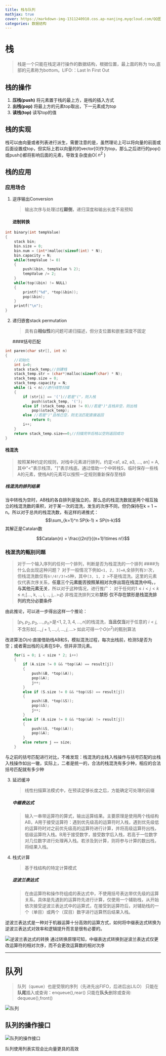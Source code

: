 ```yaml
---
title: 栈与队列
mathjax: true
cover: https://markdown-img-1311240910.cos.ap-nanjing.myqcloud.com/QQ图片20220105151908.png
categories: 数据结构
---
```


# 栈

> 栈是一个只能在栈定进行操作的数据结构，根据位置，最上面的称为 top,底部的元素称为bottom。LIFO:：Last In First Out 
## 栈的操作
1. **压栈(push)**
将元素置于栈的最上方，是栈的插入方式
2. **出栈(pop)**
将最上方的元素top取出，下一元素成为top
3. **读栈(top)**
读写top的值

## 栈的实现
栈可以由向量或者列表进行派生，需要注意的是，虽然理论上可以将向量的前面或后面设置成top，但实际上若以向量的的vector[0]作为top，那么之后进行的pop()或push()都将影响后面的元素，导致复杂度由O( $n^2$ )

## 栈的应用
### 应用场合
1. 逆序输出Conversion
    > 输出次序与处理过程**颠倒**，递归深度和输出长度不易预知

    #### 进制转换
``` C
int binary(int tempValue)
{
    stack bin;
    bin.size = 0;
    bin.num = (int*)malloc(sizeof(int) * N);
    bin.capacity = N;
    while(tempValue != 0)
    {   
        push(&bin, tempValue % 2);
        tempValue /= 2;
    }
    while(top(&bin) != NULL)
    {
        printf("%d", *top(&bin));
        pop(&bin);
    }
    printf("\n");
}
```

2. 递归嵌套stack permutation
    > 具有自**相似性**的问题可递归描述，但分支位置和嵌套深度不固定

    ####括号匹配
```C
int paren(char str[], int n)
{   
    //初始化
    int i=0;
    stack stack_temp;//创建栈
    stack_temp.str = (char*)malloc(sizeof(char) * N);
    stack_temp.size = 0;
    stack_temp.capacity = N;
    while (i < n)//进行线性扫描
    {
        if (str[i] == '(')//若是"("，则入栈
            push(&stack_temp, '(');
        else if (stack_temp.size != 0)//若是")"且栈非空，则出栈
            pop(&stack_temp);
        else //若是")"且栈已空，则无法匹配直接返回
            return 0;
        i++;
    }
    return stack_temp.size==0;//扫描完毕后栈以空则返回成功
}
```

#### 栈混洗
> 按照某种约定的规则，对栈中元素进行排列，约定<a1, a2, a3, ..., an] = A,其中"<"表示栈顶，"]"表示栈底。通过借助一个中转栈S，临时保存一些栈A的元素，使栈A的元素可以按照一定规则重新保存至栈B
##### 栈混洗的排列结果
当中转栈为空时，AB栈的各自排列是独立的，那么总的栈混洗数就是两个相互独立的栈混洗数的乘积，对于某一次的混洗，发生的次序不同，但仍保持在k = 1 ~ n。所以对于总共的栈混洗数，有这样的递推式：
$$\sum_{k=1}^n SP(k-1) × SP(n-k)$$
其解正是Catalan数

$$Catalan(n) = \frac{(2n)!}{(n+1)!\times n!}$$





### 栈混洗的甄别问题
>对于一个输入序列的任何一个排列，判断是否为栈混洗的一个排列
####为什么会出现这种问题？
对于一般情况下例如`<1, 2, 3]=A`,全排列有`3!`次，但栈混洗数仅有`6!/4!/3!=5`种，其中`[3, 1, 2 >`不是栈混洗。这里的元素仅代表次序关系，**任意三个元素能否按照某相对次序出现在栈混洗中吗，，与其他元素无关**，所以对于这种情况，进行推广：
>对于任何的$1\leq i<j<k\leq n$,[..., k, .., i, .., j,..>必 非栈混洗排列又称**禁形**
**仅不存在禁形是栈混洗排列的充分必要条件**

由此推论，可以进一步得出这样一个推论：
>[$p_1, p_2, p_3,..., p_n$>是<$1, 2, 3, 4, ..., n$]的栈混洗，**当且仅当**对于任意的 $i<j$,不含形如[$..., j+1, ..., i, ..., j,...$>
如此可得一个$O(n^2)$的甄别算法

改进算法$O(n)$:直接借助栈AB和S，模拟混洗过程，每次出栈前，检测S是否为空；或者需出栈的元素在S中，但并非顶元素。
``` C
    for(i = 0; i < size * 2; i++)
    {
        if (A.size != 0 && *top(&A) == result[j])
        {
            push(&B, *top(&A));
            pop(&A);
            j++;            
        }
        else if (S.size != 0 && *top(&S) == result[j])
        {
            push(&B, *top(&S));
            pop(&S);
            j++;            
        }
        else if (A.size != 0 && *top(&A) != result[j])
        {
            push(&S, *top(&A));
            pop(&A);                  
        }
        else return j == size;
    }
```
与之前的括号匹配进行对比，不难发现：栈混洗的出栈入栈操作与括号匹配的出栈入栈操作如出一辙，实际上，二者是统一的，合法的栈混洗有多少种，相应的合法括号匹配就有多少种

3. 延迟缓冲
    > 线性扫描算法模式中，在预读足够长度之后，方能确定可处理的前缀

    ##### 中缀表达式
    > 输入一串带运算符的算式，输出运算结果。主要原理是使用两个栈结构AB，A用于接受运算符：遇到优先级高的运算符时入栈，遇到优先级低的运算符时对之前优先级高的运算符进行计算，并将高级运算符出栈，低级运算符入栈。B用于接受数字，接受数字后入栈，若高于一位数字对几位数字进行处理再入栈。若涉及到计算，则将参与计算的数出栈，将结果入栈。
    
4. 栈式计算
    > 基于栈结构的特定计算模式
    ##### 逆波兰表达式
    > 在由运算符和操作符组成的表达式中，不使用括号表达带优先级的运算关系。具体是先遇到的运算符先进行计算，仅使用一个辅助栈，从开始依次接受逆波兰表达式中的运算式，在接受到运算符后，对辅助栈的一个（单目）或两个（双目）数字进行运算然后结果入栈。

逆波兰表达式是一种对于机器运算十分高效的运算方式，如何将中缀表达式转换为逆波兰表达式对效率和逻辑提升而言是很有必要的。

![逆波兰表达式的转换](https://markdown-img-1311240910.cos.ap-nanjing.myqcloud.com/QQ图片20220105151908.png )
  通过转换原理可知，中缀表达式转换到逆波兰表达式仅更改运算符的相对次序，而不会更改运算数的相对次序



----------
# 队列
> 队列（queue）也是受限的序列（先进先出FIFO，后进后出LILO）
只能在**队尾**插入或查询：enqueue(),rear()
只能在**队头**删除或查询: dequeue(),front()

![队列](https://markdown-img-1311240910.cos.ap-nanjing.myqcloud.com/QQ截图20220105153200.png )
## 队列的操作接口
![队列的操作接口](https://markdown-img-1311240910.cos.ap-nanjing.myqcloud.com/QQ截图20220105153606.png)

队列使用列表实现会比向量更具的高效

